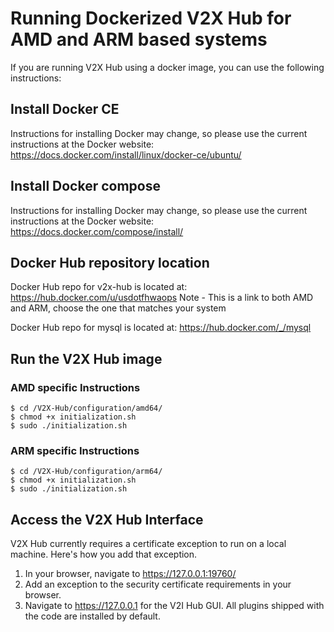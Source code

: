 # Running Dockerized V2X Hub for AMD and ARM based systems

If you are running V2X Hub using a docker image, you can use the following instructions:

## Install Docker CE

Instructions for installing Docker may change, so please use the current instructions at the Docker website:
https://docs.docker.com/install/linux/docker-ce/ubuntu/

## Install Docker compose

Instructions for installing Docker may change, so please use the current instructions at the Docker website:
https://docs.docker.com/compose/install/

## Docker Hub repository location

Docker Hub repo for v2x-hub is located at: https://hub.docker.com/u/usdotfhwaops
Note - This is a link to both AMD and ARM, choose the one that matches your system

Docker Hub repo for mysql is located at: https://hub.docker.com/_/mysql

## Run the V2X Hub image

### AMD specific Instructions
```
$ cd /V2X-Hub/configuration/amd64/
$ chmod +x initialization.sh
$ sudo ./initialization.sh
```

### ARM specific Instructions
```
$ cd /V2X-Hub/configuration/arm64/
$ chmod +x initialization.sh
$ sudo ./initialization.sh
```

## Access the V2X Hub Interface

V2X Hub currently requires a certificate exception to run on a local machine.  Here's how you add that exception.

1.  In your browser, navigate to https://127.0.0.1:19760/
2.  Add an exception to the security certificate requirements in your browser.
3.  Navigate to https://127.0.0.1 for the V2I Hub GUI.  All plugins shipped with the code are installed by default.
